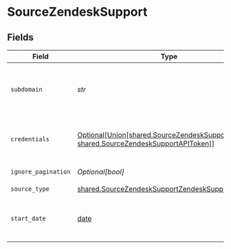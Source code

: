 # SourceZendeskSupport


## Fields

| Field                                                                                                                                                                        | Type                                                                                                                                                                         | Required                                                                                                                                                                     | Description                                                                                                                                                                  | Example                                                                                                                                                                      |
| ---------------------------------------------------------------------------------------------------------------------------------------------------------------------------- | ---------------------------------------------------------------------------------------------------------------------------------------------------------------------------- | ---------------------------------------------------------------------------------------------------------------------------------------------------------------------------- | ---------------------------------------------------------------------------------------------------------------------------------------------------------------------------- | ---------------------------------------------------------------------------------------------------------------------------------------------------------------------------- |
| `subdomain`                                                                                                                                                                  | *str*                                                                                                                                                                        | :heavy_check_mark:                                                                                                                                                           | This is your unique Zendesk subdomain that can be found in your account URL. For example, in https://MY_SUBDOMAIN.zendesk.com/, MY_SUBDOMAIN is the value of your subdomain. |                                                                                                                                                                              |
| `credentials`                                                                                                                                                                | [Optional[Union[shared.SourceZendeskSupportOAuth20, shared.SourceZendeskSupportAPIToken]]](../../models/shared/sourcezendesksupportauthentication.md)                        | :heavy_minus_sign:                                                                                                                                                           | Zendesk allows two authentication methods. We recommend using `OAuth2.0` for Airbyte Cloud users and `API token` for Airbyte Open Source users.                              |                                                                                                                                                                              |
| `ignore_pagination`                                                                                                                                                          | *Optional[bool]*                                                                                                                                                             | :heavy_minus_sign:                                                                                                                                                           | Makes each stream read a single page of data.                                                                                                                                |                                                                                                                                                                              |
| `source_type`                                                                                                                                                                | [shared.SourceZendeskSupportZendeskSupport](../../models/shared/sourcezendesksupportzendesksupport.md)                                                                       | :heavy_check_mark:                                                                                                                                                           | N/A                                                                                                                                                                          |                                                                                                                                                                              |
| `start_date`                                                                                                                                                                 | [date](https://docs.python.org/3/library/datetime.html#date-objects)                                                                                                         | :heavy_minus_sign:                                                                                                                                                           | The UTC date and time from which you'd like to replicate data, in the format YYYY-MM-DDT00:00:00Z. All data generated after this date will be replicated.                    | 2020-10-15T00:00:00Z                                                                                                                                                         |